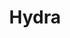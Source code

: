 ---
template: TermDetailPage
title: Hydra
description: A layer 2 scalibility solution for the Cardano blockchain.
aliases: hydra, layer 2, cardano scaling, cardano layer 2
keywords: hydra, layer 2, scalibility
identities: 
    - id: wael-ivie
      role: author
---